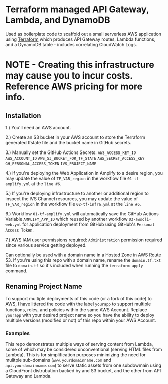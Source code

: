# Terraform managed API Gateway, Lambda, and DynamoDB

Used as boilerplate code to scaffold out a small serverless AWS application using [Terraform](https://www.terraform.io) which produces API Gateway routes, Lambda functions, and a DynamoDB table - includes correlating CloudWatch Logs.

# NOTE - Creating this infrastructure may cause you to incur costs. Reference AWS pricing for more info.

## Installation

1.) You'll need an AWS account.

2.) Create an S3 bucket in your AWS account to store the Terraform generated tfstate file and the bucket name in GitHub secrets.

3.) Manually set the GitHub Actions Secrets:
`AWS_ACCESS_KEY_ID`
`AWS_ACCOUNT_ID`
`AWS_S3_BUCKET_FOR_TF_STATE`
`AWS_SECRET_ACCESS_KEY`
`GH_PERSONAL_ACCESS_TOKEN`
`IVS_PROJECT_NAME`

4.) If you're deploying the Web Application in Amplify to a desire region, you may update the value of `TF_VAR_region` in the workflow file `01-tf-amplify.yml` at the `line #6`.

5.) If you're deploying infrastructure to another or additional region to inspect the IVS Channel resources, you may update the value of `TF_VAR_region` in the workflow file `02-tf-infra.yml` at the `line #6`.

6.) Workflow `01-tf-amplify.yml` will automatically save the GitHub Actions Variable `AMPLIFY_APP_ID` which reused by another workflow `03-awscli-web.yml` for application deployment from GitHub using GitHub's `Personal Access Token`.

7.) AWS IAM user permissions required:
`Administration` permission required since various service getting deployed.

Can optionally be used with a domain name in a Hosted Zone in AWS Route 53. If you're using this repo with a domain name, rename the `domain.tf.txt` file to `domain.tf` so it's included when running the `terraform apply` command.

## Renaming Project Name

To support multiple deployments of this code (or a fork of this code) to AWS, I have littered the code with the label `yourapp` to support multiple functions, roles, and policies within the same AWS Account. Replace `yourapp` with your desired project name so you have the ability to deploy multiple versions (modified or not) of this repo within your AWS Account.

### Examples

This repo demonstrates multiple ways of serving content from Lambda, some of which may be considered unconventional (serving HTML files from Lambda). This is for simplification purposes minimizing the need for mulitple sub-domains (`www.yourdomainname.com` and `api.yourdomainname.com`) to serve static assets from one subdowmain using a CloudFront distrubution backed by and S3 bucket, and the other from API Gateway and Lambda.
